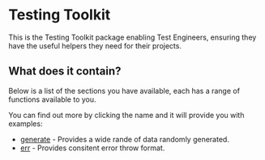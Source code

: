 # Testing Toolkit

This is the Testing Toolkit package enabling Test Engineers, ensuring they have the useful helpers they need for their projects.

## What does it contain?

Below is a list of the sections you have available, each has a range of functions available to you.

You can find out more by clicking the name and it will provide you with examples:

* [generate](https://github.com/sswales/testing-toolkit/documents/generate.md) - Provides a wide rande of data randomly generated.
* [err](https://github.com/sswales/testing-toolkit/documents/err.md) - Provides consitent error throw format.